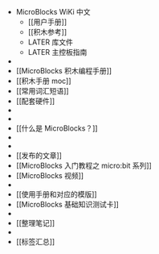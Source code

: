 - MicroBlocks WiKi 中文
	- [[用户手册]]
	- [[积木参考]]
	- LATER 库文件
	- LATER 主控板指南
-
- [[MicroBlocks 积木编程手册]]
- [[积木手册 moc]]
- [[常用词汇短语]]
- [[配套硬件]]
-
-
- [[什么是 MicroBlocks？]]
-
-
- [[发布的文章]]
- [[MicroBlocks 入门教程之 micro:bit 系列]]
- [[MicroBlocks 视频]]
-
- [[使用手册和对应的模版]]
- [[MicroBlocks 基础知识测试卡]]
-
- [[整理笔记]]
-
- [[标签汇总]]